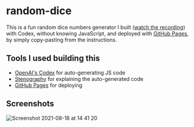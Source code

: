 # random-dice

This is a fun random dice numbers generator I built ([watch the recording](https://www.youtube.com/watch?v=o2AMPX-euDc&list=PLQTDXis1psVf7-Jr9vjne3_mMqjWPpsmu&index=4)) with Codex, without knowing JavaScript, and deployed with [GitHub Pages](https://pages.github.com/), by simply copy-pasting from the instructions.

## Tools I used building this
- [OpenAI's Codex](https://openai.com/) for auto-generating JS code
- [Stenography](https://stenography.dev) for explaining the auto-generated code
- [GitHub Pages](https://pages.github.com/) for deploying

## Screenshots

![Screenshot 2021-08-18 at 14 41 20](https://user-images.githubusercontent.com/7592392/129899785-bca5ff27-f610-461d-8d12-ec5033e2a2c3.png)

